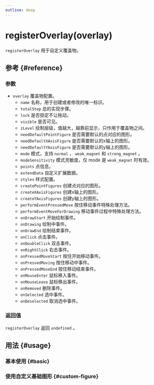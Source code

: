 ```yaml
---
outline: deep
---
```


# registerOverlay(overlay)
`registerOverlay` 用于自定义覆盖物。

## 参考 {#reference}
<!-- @include: @/@views/api/chart/registerOverlay/reference.md -->

### 参数
- `overlay` 覆盖物配置。
  - `name` 名称，用于创建或者修改的唯一标识。
  - `totalStep` 总的实现步骤。
  - `lock` 是否锁定不让拖动。
  - `visible` 是否可见。
  - `zLevel` 绘制层级，值越大，越靠前显示，只作用于覆盖物之间。
  - `needDefaultPointFigure` 是否需要默认的点对应的图形。
  - `needDefaultXAxisFigure` 是否需要默认的x轴上的图形。
  - `needDefaultYAxisFigure` 是否需要默认的y轴上的图形。
  - `mode` 模式，支持 `normal` ， `weak_magnet` 和 `strong_magnet` 。
  - `modeSensitivity` 模式灵敏度，仅 mode 是 `weak_magnet` 时有效。
  - `points` 点信息。
  - `extendData` 自定义扩展数据。
  - `styles` 样式配置。
  - `createPointFigures` 创建点对应的图形。
  - `createXAxisFigures` 创建x轴上的图形。
  - `createYAxisFigures` 创建y轴上的图形。
  - `performEventPressedMove` 按住移动事件特殊处理方法。
  - `performEventMoveForDrawing` 移动事件过程中特殊处理方法。
  - `onDrawStart` 开始绘制事件。
  - `onDrawing` 绘制中事件。
  - `onDrawEnd` 绘制结束事件。
  - `onClick` 点击事件。
  - `onDoubleClick` 双击事件。
  - `onRightClick` 右击事件。
  - `onPressedMoveStart` 按住开始移动事件。
  - `onPressedMoving` 按住移动中事件。
  - `onPressedMoveEnd` 按住移动结束事件。
  - `onMouseEnter` 鼠标移入事件。
  - `onMouseLeave` 鼠标移出事件。
  - `onRemoved` 删除事件。
  - `onSelected` 选中事件。
  - `onDeselected` 取消选中事件。

### 返回值
`registerOverlay` 返回 `undefined` 。

## 用法 {#usage}
<script setup>
import CustomOverlayBasic from '../../@views/api/samples/custom-overlay-basic/index.vue'
import CustomOverlayCustomFigure from '../../@views/api/samples/custom-figure-custom-overlay/index.vue'
</script>

### 基本使用 {#basic}
<CustomOverlayBasic/>

### 使用自定义基础图形 {#custom-figure}
<CustomOverlayCustomFigure/>